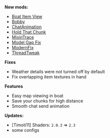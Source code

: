 **New mods:**
- [Boat Item View](https://modrinth.com/mod/boat-item-view)
- [Bobby](https://modrinth.com/mod/bobby)
- [ChatAnimation](https://modrinth.com/mod/chatanimation)
- [Hold That Chunk](https://modrinth.com/mod/hold-that-chunk)
- [MixinTrace](https://modrinth.com/mod/mixintrace)
- [Model Gap Fix](https://modrinth.com/mod/modelfix)
- [ModernFix](https://modrinth.com/mod/modernfix)
- [ThreadTweak](https://modrinth.com/mod/threadtweak)

**Fixes**
- Weather details were not turned off by default
- Fix overlapping item textures in hand

**Features**
- Easy map viewing in boat
- Save your chunks for high distance
- Smooth chat send animation

**Updates:**
- [Timoti11] Shaders: `2.0.3` => `2.3`
- some configs